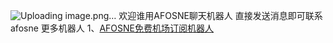 
![Uploading image.png…]()
欢迎谁用AFOSNE聊天机器人
直接发送消息即可联系afosne
更多机器人
1、[AFOSNE免费机场订阅机器人](https://t.me/afosnenodes_bot)

